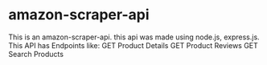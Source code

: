 # amazon-scraper-api
This is an amazon-scraper-api. this api was made using node.js, express.js. 
This API has Endpoints like: GET Product Details GET Product Reviews GET Search Products
